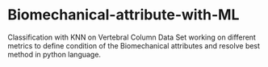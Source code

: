 # Biomechanical-attribute-with-ML
Classification with KNN on Vertebral Column Data Set working on different metrics to define condition of the Biomechanical attributes and resolve best method in python language.
